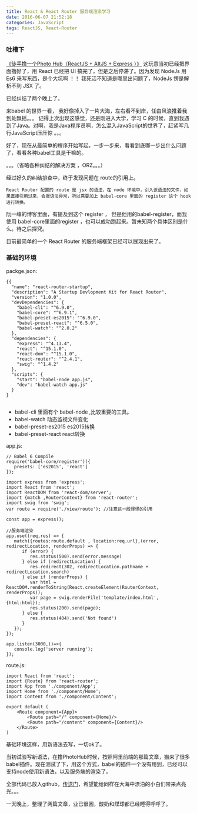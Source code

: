 ```yaml
---
title: React & React Router 服务端渲染学习
date: 2016-06-07 21:52:18
categories: JavaScript
tags: ReactJS, React-Router
---
```


### 吐槽下

[《徒手撸一个Photo Hub（ReactJS + AltJS + Express ）》](http://thinkcat.me/2016/05/22/Photo-Hub/) 这玩意当初已经把界面撸好了，用 React 已经把 UI 搞完了，但是之后停滞了。因为发现 NodeJs 用 Es6 来写东西，是个大坑啊 ！！ 我死活不知道是哪里出问题了，NodeJs 愣是解析不到 JSX 了。

已经纠结了两个晚上了。

来babel 的世界一看， 我好像掉入了一片大海，左右看不到岸，任由风浪推着我到处飘摇。。。 记得上次出现这感觉，还是刚进入大学，学习 C 的时候，直到我遇到了Java。对啊，我是Java程序员啊，怎么混入JavaScript的世界了，赶紧写几行JavaScript压压惊 。。。

好了，现在从最简单的程序开始写起，一步一步来，看看到底哪一步出什么问题了，看看各种babel工具是干嘛的。

。。。（省略各种纠结的解决方案 ，ORZ。。。）

经过好久的纠结排查中，终于发现问题在 route的引用上。

`
React Router 配置的 route 是 jsx 的语法，在 node 环境中，引入该语法的文件，如果直接引用过来，会报语法异常，所以需要加上 babel-core 里面的 register 这个 hook 进行转换。
`

阮一峰的博客里面，有提及到这个 register ， 但是他用的babel-register，而我使用 babel-core里面的register ，也可以成功跑起来。暂未知两个具体区别是什么。待之后探究。

目前最简单的一个 React Router 的服务端框架已经可以展现出来了。

### 基础的环境
packge.json:
```
{{
  "name": "react-router-startup",
  "description": "A Startup Devlopment Kit for React Router",
  "version": "1.0.0",
  "devDependencies": {
    "babel-cli": "^6.9.0",
    "babel-core": "^6.9.1",
    "babel-preset-es2015": "^6.9.0",
    "babel-preset-react": "^6.5.0",
    "babel-watch": "^2.0.2"
  },
  "dependencies": {
    "express": "^4.13.4",
    "react": "^15.1.0",
    "react-dom": "^15.1.0",
    "react-router": "^2.4.1",
    "swig": "^1.4.2"
  },
  "scripts": {
    "start": "babel-node app.js",
    "dev": "babel-watch app.js"
  }
}


```
* babel-cli 里面有个 babel-node ,比较重要的工具。
* babel-watch 动态监视文件变化
* babel-preset-es2015 es2015转换
* babel-preset-react react转换

app.js:
```
// Babel 6 Compile
require('babel-core/register')({
   presets: ['es2015', 'react']
});

import express from 'express';
import React from 'react';
import ReactDOM from 'react-dom/server';
import {match ,RouterContext} from 'react-router';
import swig from 'swig';
var route = require('./view/route'); //注意这一段怪怪的引用

const app = express();

//服务端渲染
app.use((req,res) => {
   match({routes:route.default , location:req.url},(error, redirectLocation, renderProps) => {
      if (error) {
         res.status(500).send(error.message)
      } else if (redirectLocation) {
         res.redirect(302, redirectLocation.pathname + redirectLocation.search)
      } else if (renderProps) {
         var html = ReactDOM.renderToString(React.createElement(RouterContext, renderProps));
         var page = swig.renderFile('template/index.html',{html:html});
         res.status(200).send(page);
      } else {
         res.status(404).send('Not found')
      }
   });
});

app.listen(3000,()=>{
   console.log('server running');
});
```

route.js:
```
import React from 'react';
import {Route} from 'react-router';
import App from './component/App';
import Home from './component/Home';
import Content from './component/Content';

export default (
    <Route component={App}>
        <Route path="/" component={Home}/>
        <Route path="/content" component={Content}/>
    </Route>
)

```

基础环境这样，用新语法去写，一切ok了。

当初试验写新语法，在撸PhotoHub时候，按照阿里前端的那篇文章，搬来了很多babel插件。现在测试了下，用这个方式，babel的插件一个没有用到，已经可以支持node使用新语法，以及服务端的渲染了。

全部代码已放入github，[传送门](https://github.com/ThinkCats/ReactRouterServerRender)，希望能给同样在大海中漂泊的小白们带来点亮光。。。

一天晚上，整理了两篇文章，业已很困，酸奶和煤球都已经睡得呼呼了。
